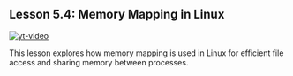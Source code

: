 ## Lesson 5.4: **Memory Mapping in Linux**
[![yt-video](https://i.ytimg.com/vi/7aONIVSXiJ8/hq720.jpg)](https://www.youtube.com/watch?v=7aONIVSXiJ8)


This lesson explores how memory mapping is used in Linux for efficient file access and sharing memory between processes.
